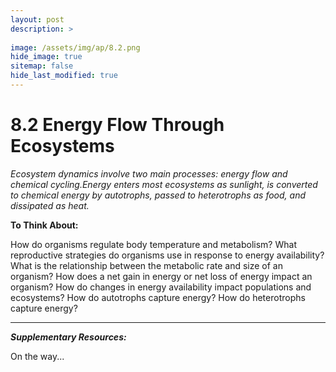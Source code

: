 ```yaml
---
layout: post
description: >
  
image: /assets/img/ap/8.2.png
hide_image: true
sitemap: false
hide_last_modified: true
---
```


# 8.2 Energy Flow Through Ecosystems

*Ecosystem dynamics involve two main processes: energy flow and chemical cycling.Energy enters most ecosystems as sunlight, is converted to chemical energy by autotrophs, passed to heterotrophs as food, and dissipated as heat.*

**To Think About:** 

How do organisms regulate body temperature and metabolism?
What reproductive strategies do organisms use in response to energy availability?
What is the relationship between the metabolic rate and size of an organism?
How does a net gain in energy or net loss of energy impact an organism?
How do changes in energy availability impact populations and ecosystems?
How do autotrophs capture energy?
How do heterotrophs capture energy?

---

***Supplementary Resources:*** 

On the way...